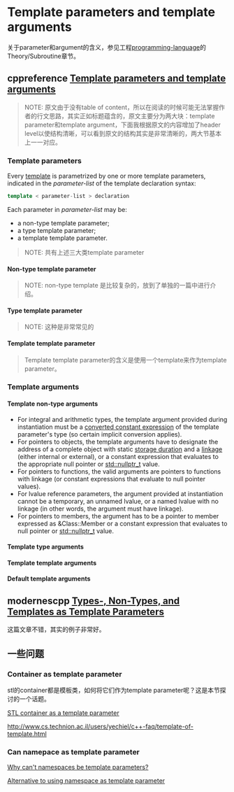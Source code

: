 # Template parameters and template arguments

关于parameter和argument的含义，参见工程[programming-language](https://dengking.github.io/programming-language/)的Theory/Subroutine章节。



## cppreference [Template parameters and template arguments](https://en.cppreference.com/w/cpp/language/template_parameters)

> NOTE: 原文由于没有table of content，所以在阅读的时候可能无法掌握作者的行文思路，其实正如标题蕴含的，原文主要分为两大块：template parameter和template argument，下面我根据原文的内容增加了header level以使结构清晰，可以看到原文的结构其实是非常清晰的，两大节基本上一一对应。

### Template parameters

Every [template](https://en.cppreference.com/w/cpp/language/templates) is parametrized by one or more template parameters, indicated in the *parameter-list* of the template declaration syntax:

```c++
template < parameter-list > declaration	
```

Each parameter in *parameter-list* may be:

- a non-type template parameter;
- a type template parameter;
- a template template parameter.

> NOTE:  共有上述三大类template parameter

#### Non-type template parameter

> NOTE: non-type template 是比较复杂的，放到了单独的一篇中进行介绍。

#### Type template parameter

> NOTE: 这种是非常常见的



#### Template template parameter

> Template template parameter的含义是使用一个template来作为template parameter。

### Template arguments

#### Template non-type arguments

- For integral and arithmetic types, the template argument provided during instantiation must be a [converted constant expression](https://en.cppreference.com/w/cpp/language/constant_expression) of the template parameter's type (so certain implicit conversion applies).
- For pointers to objects, the template arguments have to designate the address of a complete object with static [storage duration](https://en.cppreference.com/w/cpp/language/storage_duration) and a [linkage](https://en.cppreference.com/w/cpp/language/storage_duration#Linkage) (either internal or external), or a constant expression that evaluates to the appropriate null pointer or [std::nullptr_t](https://en.cppreference.com/w/cpp/types/nullptr_t) value.
- For pointers to functions, the valid arguments are pointers to functions with linkage (or constant expressions that evaluate to null pointer values).
- For lvalue reference parameters, the argument provided at instantiation cannot be a temporary, an unnamed lvalue, or a named lvalue with no linkage (in other words, the argument must have linkage).
- For pointers to members, the argument has to be a pointer to member expressed as &Class::Member or a constant expression that evaluates to null pointer or [std::nullptr_t](https://en.cppreference.com/w/cpp/types/nullptr_t) value.

#### Template type arguments

#### Template template arguments

#### Default template arguments



## modernescpp [Types-, Non-Types, and Templates as Template Parameters](https://www.modernescpp.com/index.php/types-non-types-and-templates-as-template-parameters)

这篇文章不错，其实的例子非常好。

## 一些问题

### Container as template parameter

stl的container都是模板类，如何将它们作为template parameter呢？这是本节探讨的一个话题。

[STL container as a template parameter](https://stackoverflow.com/questions/18613770/stl-container-as-a-template-parameter)

http://www.cs.technion.ac.il/users/yechiel/c++-faq/template-of-template.html



### Can namepace as template parameter

[Why can't namespaces be template parameters?](https://stackoverflow.com/questions/12905951/why-cant-namespaces-be-template-parameters)

[Alternative to using namespace as template parameter](https://stackoverflow.com/questions/55612759/alternative-to-using-namespace-as-template-parameter)